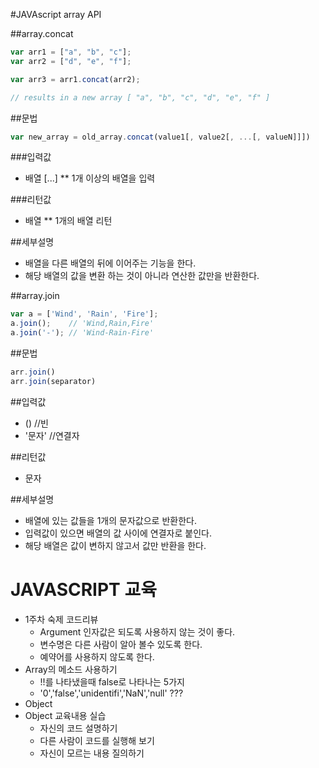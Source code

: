 #JAVAscript array API

##array.concat
~~~javascript 
var arr1 = ["a", "b", "c"];
var arr2 = ["d", "e", "f"];

var arr3 = arr1.concat(arr2);

// results in a new array [ "a", "b", "c", "d", "e", "f" ]
~~~

##문법
~~~javascript
var new_array = old_array.concat(value1[, value2[, ...[, valueN]]])
~~~

###입력값
 * 배열 [...] 
 ** 1개 이상의 배열을 입력
 
###리턴값
 * 배열
 ** 1개의 배열 리턴

##세부설명
 * 배열을 다른 배열의 뒤에 이어주는 기능을 한다. 
 * 해당 배열의 값을 변환 하는 것이 아니라 연산한 값만을 반환한다. 


##array.join
~~~javascript
var a = ['Wind', 'Rain', 'Fire'];
a.join();    // 'Wind,Rain,Fire'
a.join('-'); // 'Wind-Rain-Fire'
~~~

##문법
~~~javascript
arr.join()
arr.join(separator)
~~~

##입력값
* () //빈
* '문자' //연결자

##리턴값
* 문자

##세부설명
* 배열에 있는 값들을 1개의 문자값으로 반환한다.
* 입력값이 있으면 배열의 값 사이에 연결자로 붙인다.
* 해당 배열은 값이 변하지 않고서 값만 반환을 한다.
# JAVASCRIPT 교육
 - 1주차 숙제 코드리뷰
   * Argument 인자값은 되도록 사용하지 않는 것이 좋다.
   * 변수명은 다른 사람이 알아 볼수 있도록 한다.
   * 예약어를 사용하지 않도록 한다.   
 - Array의 메소드 사용하기  
   * !!를 나타냈을때 false로 나타나는 5가지  
   *  '0','false','unidentifi','NaN','null' ???
 - Object  
 - Object 교육내용 실습  
   * 자신의 코드 설명하기  
   * 다른 사람이 코드를 실행해 보기  
   * 자신이 모르는 내용 질의하기  
